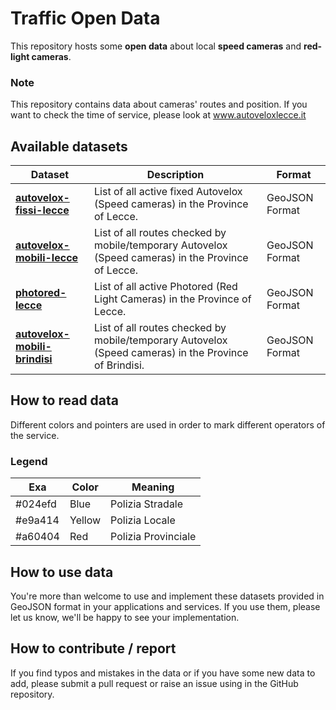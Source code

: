 # Traffic Open Data
This repository hosts some **open data** about local **speed cameras** and **red-light cameras**.

### Note
This repository contains data about cameras' routes and position.
If you want to check the time of service, please look at www.autoveloxlecce.it 

## Available datasets

| Dataset | Description | Format |
| ------ | ------- | ------- |
| [**autovelox-fissi-lecce**](https://github.com/jeckodevelopment/datasets/blob/master/autovelox-fissi-lecce.geojson) | List of all active fixed Autovelox (Speed cameras) in the Province of Lecce. | GeoJSON Format |
| [**autovelox-mobili-lecce**](https://github.com/jeckodevelopment/datasets/blob/master/autovelox-mobili-lecce.geojson) | List of all routes checked by mobile/temporary Autovelox (Speed cameras) in the Province of Lecce. | GeoJSON Format |
| [**photored-lecce**](https://github.com/jeckodevelopment/datasets/blob/master/photored-lecce.geojson) | List of all active Photored (Red Light Cameras) in the Province of Lecce. | GeoJSON Format |
| [**autovelox-mobili-brindisi**](https://github.com/jeckodevelopment/datasets/blob/master/autovelox-mobili-brindisi.geojson) | List of all routes checked by mobile/temporary Autovelox (Speed cameras) in the Province of Brindisi. | GeoJSON Format |

## How to read data
Different colors and pointers are used in order to mark different operators of the service.
### Legend
| Exa | Color | Meaning |
| ------ | ------ | ------- |
| #024efd | Blue | Polizia Stradale |
| #e9a414 | Yellow | Polizia Locale |
| #a60404 | Red | Polizia Provinciale |

## How to use data
You're more than welcome to use and implement these datasets provided in GeoJSON format in your applications and services.
If you use them, please let us know, we'll be happy to see your implementation.

## How to contribute / report
If you find typos and mistakes in the data or if you have some new data to add, please submit a pull request or raise an issue using in the GitHub repository.
